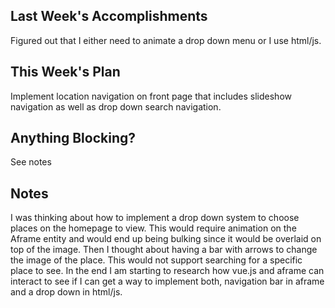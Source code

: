 ## Last Week's Accomplishments

Figured out that I either need to animate a drop down menu or I use html/js.

## This Week's Plan

Implement location navigation on front page that includes
slideshow navigation as well as drop down search navigation.

## Anything Blocking?

See notes

## Notes
I was thinking about how to implement a drop down system to choose places
on the homepage to view. This would require animation on the Aframe
entity and would end up being bulking since it would be
overlaid on top of the image. Then I thought about having a
bar with arrows to change the image of the place. This would not
support searching for a specific place to see. In the end I
am starting to research how vue.js and aframe can interact
to see if I can get a way to implement both, navigation bar in aframe
and a drop down in html/js.
